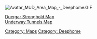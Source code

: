![](Avatar_MUD_Area_Map_-_Deephome.GIF "Avatar_MUD_Area_Map_-_Deephome.GIF")

[Duergar Stronghold Map](Duergar_Stronghold_Map "wikilink")  
[Underway Tunnels Map](Underway_Tunnels_Map "wikilink")  

[Category: Maps](Category:_Maps "wikilink") [Category:
Deephome](Category:_Deephome "wikilink")
